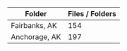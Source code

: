 | Folder        |   Files / Folders |
|---------------|-------------------|
| Fairbanks, AK |               154 |
| Anchorage, AK |               197 |